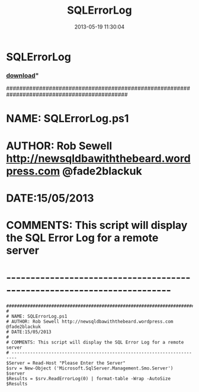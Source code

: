 ﻿---
pid:            4164
parent:         0
children:       
poster:         SQLDBAwithabeard
title:          SQLErrorLog
date:           2013-05-19 11:30:04
format:         posh
---

# SQLErrorLog

### [download](4164.ps1)"

#############################################################################################
#
# NAME: SQLErrorLog.ps1
# AUTHOR: Rob Sewell http://newsqldbawiththebeard.wordpress.com @fade2blackuk
# DATE:15/05/2013
#
# COMMENTS: This script will display the SQL Error Log for a remote server
# ------------------------------------------------------------------------

```posh
#############################################################################################
#
# NAME: SQLErrorLog.ps1
# AUTHOR: Rob Sewell http://newsqldbawiththebeard.wordpress.com @fade2blackuk
# DATE:15/05/2013
#
# COMMENTS: This script will display the SQL Error Log for a remote server
# ------------------------------------------------------------------------
$Server = Read-Host "Please Enter the Server" 
$srv = New-Object ('Microsoft.SqlServer.Management.Smo.Server') $server  
$Results = $srv.ReadErrorLog(0) | format-table -Wrap -AutoSize  
$Results
```
